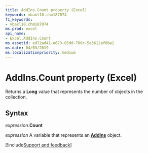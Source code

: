```yaml
---
title: AddIns.Count property (Excel)
keywords: vbaxl10.chm187074
f1_keywords:
- vbaxl10.chm187074
ms.prod: excel
api_name:
- Excel.AddIns.Count
ms.assetid: ed72ad41-e673-05dd-780c-5a3612af0ba2
ms.date: 04/03/2019
ms.localizationpriority: medium
---
```



# AddIns.Count property (Excel)

Returns a **Long** value that represents the number of objects in the collection.


## Syntax

_expression_.**Count**

_expression_ A variable that represents an **[AddIns](Excel.AddIns.md)** object.




[!include[Support and feedback](~/includes/feedback-boilerplate.md)]